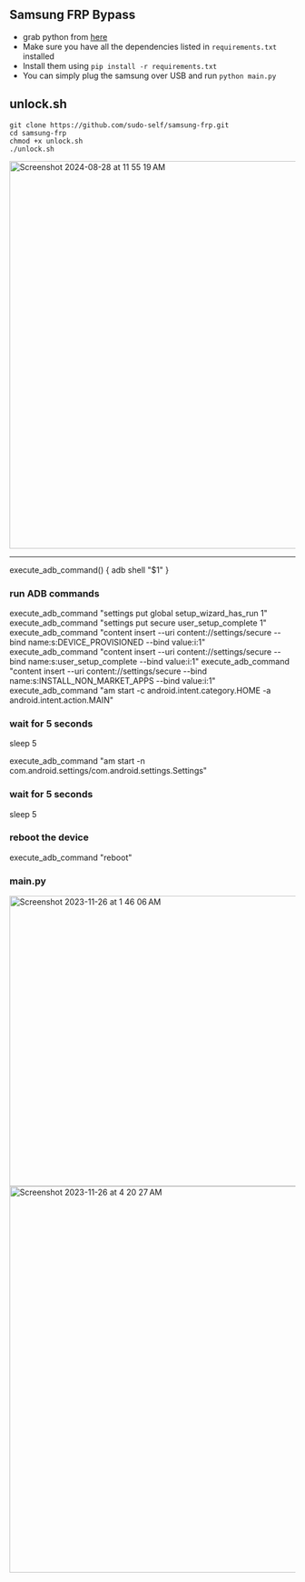 ## Samsung FRP Bypass

- grab python from <a href="https://www.python.org/downloads/">here</a><br>
- Make sure you have all the dependencies listed in `requirements.txt` installed
- Install them using `pip install -r requirements.txt`
- You can simply plug the samsung over USB and run `python main.py`
  
## unlock.sh

```
git clone https://github.com/sudo-self/samsung-frp.git
cd samsung-frp
chmod +x unlock.sh
./unlock.sh
```

<img width="682" alt="Screenshot 2024-08-28 at 11 55 19 AM" src="https://github.com/user-attachments/assets/56a487d5-e974-4e7c-8e78-e74eccd9aa12"><hr>

execute_adb_command() {
    adb shell "$1"
}

### run ADB commands
execute_adb_command "settings put global setup_wizard_has_run 1"
execute_adb_command "settings put secure user_setup_complete 1"
execute_adb_command "content insert --uri content://settings/secure --bind name:s:DEVICE_PROVISIONED --bind value:i:1"
execute_adb_command "content insert --uri content://settings/secure --bind name:s:user_setup_complete --bind value:i:1"
execute_adb_command "content insert --uri content://settings/secure --bind name:s:INSTALL_NON_MARKET_APPS --bind value:i:1"
execute_adb_command "am start -c android.intent.category.HOME -a android.intent.action.MAIN"

### wait for 5 seconds
sleep 5

execute_adb_command "am start -n com.android.settings/com.android.settings.Settings"

### wait for 5 seconds
sleep 5

### reboot the device
execute_adb_command "reboot"

### main.py

<img width="511" alt="Screenshot 2023-11-26 at 1 46 06 AM" src="https://github.com/sudo-self/samsung-frp/assets/119916323/001dfba7-4941-4d61-828c-da7c0d010f08">
<img width="680" alt="Screenshot 2023-11-26 at 4 20 27 AM" src="https://github.com/sudo-self/samsung-frp/assets/119916323/bd0c81ea-1416-4c21-bbea-c8c382589115">

